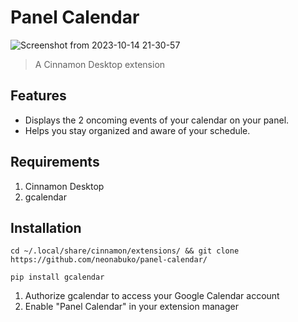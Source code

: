 # Panel Calendar
![Screenshot from 2023-10-14 21-30-57](https://github.com/neonabuko/panel-calendar/assets/83613676/e2f609c0-6a79-4c5c-b7bd-66f95a0f9491)

> A Cinnamon Desktop extension

## Features

- Displays the 2 oncoming events of your calendar on your panel.
- Helps you stay organized and aware of your schedule.

## Requirements
1. Cinnamon Desktop
2. gcalendar

## Installation
```shell
cd ~/.local/share/cinnamon/extensions/ && git clone https://github.com/neonabuko/panel-calendar/
```
```shell
pip install gcalendar
```
1. Authorize gcalendar to access your Google Calendar account
2. Enable "Panel Calendar" in your extension manager
